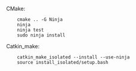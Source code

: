 CMake:

		cmake .. -G Ninja
		ninja
		ninja test
		sudo ninja install

Catkin_make:

		catkin_make_isolated --install --use-ninja
		source install_isolated/setup.bash
